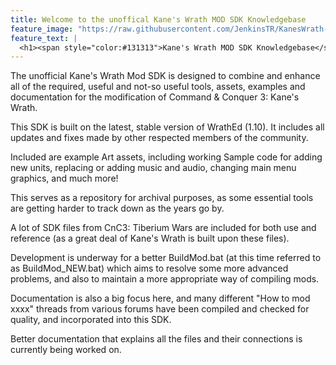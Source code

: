 ```yaml
---
title: Welcome to the unoffical Kane's Wrath MOD SDK Knowledgebase
feature_image: "https://raw.githubusercontent.com/JenkinsTR/KanesWrath-MODSDK-2020/master/Documentation/images/18863b.jpg"
feature_text: |
  <h1><span style="color:#131313">Kane's Wrath MOD SDK Knowledgebase</span></h1>
---
```


The unofficial Kane's Wrath Mod SDK is designed to combine and enhance all of the required, useful and not-so useful tools, assets, examples and documentation for the modification of Command & Conquer 3: Kane's Wrath.

This SDK is built on the latest, stable version of WrathEd (1.10).
It includes all updates and fixes made by other respected members of the community.

Included are example Art assets, including working Sample code for adding new units, replacing or adding music and audio, changing main menu graphics, and much more!

This serves as a repository for archival purposes, as some essential tools are getting harder to track down as the years go by.

A lot of SDK files from CnC3: Tiberium Wars are included for both use and reference (as a great deal of Kane's Wrath is built upon these files).

Development is underway for a better BuildMod.bat (at this time referred to as BuildMod_NEW.bat) which aims to resolve some more advanced problems, and also to maintain a more appropriate way of compiling mods.

Documentation is also a big focus here, and many different "How to mod xxxx" threads from various forums have been compiled and checked for quality, and incorporated into this SDK.

Better documentation that explains all the files and their connections is currently being worked on.